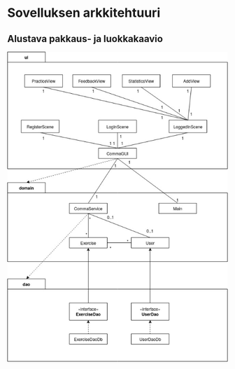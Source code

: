 # Sovelluksen arkkitehtuuri

## Alustava pakkaus- ja luokkakaavio

<img src="https://github.com/sallasal/Ohte-2020/blob/master/Pilkkuharjoittelu/dokumentaatio/Pakkaus-%20ja%20luokkakaavio.jpg">
